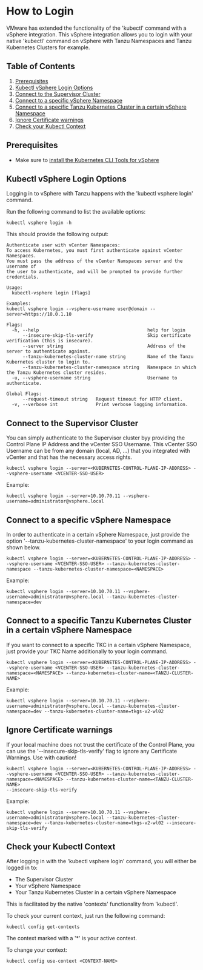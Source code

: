 # How to Login

VMware has extended the functionality of the 'kubectl' command with a vSphere integration. This vSphere integration allows you to login with your native 'kubectl' command on vSphere with Tanzu Namespaces and Tanzu Kubernetes Clusters for example. 

## Table of Contents

1. [Prerequisites](#prerequisites)
2. [Kubectl vSphere Login Options](#kubectl-vsphere-login-options)
3. [Connect to the Supervisor Cluster](#connect-to-the-supervisor-cluster)
4. [Connect to a specific vSphere Namespace](#connect-to-a-specific-vsphere-namespace)
5. [Connect to a specific Tanzu Kubernetes Cluster in a certain vSphere Namespace](#connect-to-a-specific-tanzu-kubernetes-cluster-in-a-certain-vsphere-namespace)
6. [Ignore Certificate warnings](#ignore-certificate-warnings)
7. [Check your Kubectl Context](#check-your-kubectl-context)

## Prerequisites

* Make sure to [install the Kubernetes CLI Tools for vSphere](Install-Kubernetes-CLI-Tools-for-vSphere.md)

## Kubectl vSphere Login Options

Logging in to vSphere with Tanzu happens with the 'kubectl vsphere login' command. 

Run the following command to list the available options:

```
kubectl vsphere login -h
```

This should provide the following output:

```
Authenticate user with vCenter Namespaces:
To access Kubernetes, you must first authenticate against vCenter Namespaces.
You must pass the address of the vCenter Namspaces server and the username of
the user to authenticate, and will be prompted to provide further credentials.

Usage:
  kubectl-vsphere login [flags]

Examples:
kubectl vsphere login --vsphere-username user@domain --server=https://10.0.1.10

Flags:
  -h, --help                                        help for login
      --insecure-skip-tls-verify                    Skip certificate verification (this is insecure).
      --server string                               Address of the server to authenticate against.
      --tanzu-kubernetes-cluster-name string        Name of the Tanzu Kubernetes cluster to login to.
      --tanzu-kubernetes-cluster-namespace string   Namespace in which the Tanzu Kubernetes cluster resides.
  -u, --vsphere-username string                     Username to authenticate.

Global Flags:
      --request-timeout string   Request timeout for HTTP client.
  -v, --verbose int              Print verbose logging information.

```

## Connect to the Supervisor Cluster

You can simply authenticate to the Supervisor cluster byy providing the Control Plane IP Address and the vCenter SSO Username. This vCenter SSO Username can be from any domain (local, AD, ...) that you integrated with vCenter and that has the necessary access rights. 

```
kubectl vsphere login --server=<KUBERNETES-CONTROL-PLANE-IP-ADDRESS> --vsphere-username <VCENTER-SSO-USER>
```

Example:
```
kubectl vsphere login --server=10.10.70.11 --vsphere-username=administrator@vsphere.local
```

## Connect to a specific vSphere Namespace

In order to authenticate in a certain vSphere Namespace, just provide the option '--tanzu-kubernetes-cluster-namespace' to your login command as shown below. 

```
kubectl vsphere login --server=<KUBERNETES-CONTROL-PLANE-IP-ADDRESS> --vsphere-username <VCENTER-SSO-USER> --tanzu-kubernetes-cluster-namespace --tanzu-kubernetes-cluster-namespace=<NAMESPACE>
```

Example:
```
kubectl vsphere login --server=10.10.70.11 --vsphere-username=administrator@vsphere.local --tanzu-kubernetes-cluster-namespace=dev
```

## Connect to a specific Tanzu Kubernetes Cluster in a certain vSphere Namespace

If you want to connect to a specific TKC in a certain vSphere Namespace, just provide your TKC Name additionally to your login command. 

```
kubectl vsphere login --server=<KUBERNETES-CONTROL-PLANE-IP-ADDRESS> --vsphere-username <VCENTER-SSO-USER> --tanzu-kubernetes-cluster-namespace=<NAMESPACE> --tanzu-kubernetes-cluster-name=<TANZU-CLUSTER-NAME>
```

Example:
```
kubectl vsphere login --server=10.10.70.11 --vsphere-username=administrator@vsphere.local --tanzu-kubernetes-cluster-namespace=dev --tanzu-kubernetes-cluster-name=tkgs-v2-wl02
```

## Ignore Certificate warnings

If your local machine does not trust the certificate of the Control Plane, you can use the '--insecure-skip-tls-verify' flag to ignore any Certificate Warnings. Use with caution!

```
kubectl vsphere login --server=<KUBERNETES-CONTROL-PLANE-IP-ADDRESS> --vsphere-username <VCENTER-SSO-USER> --tanzu-kubernetes-cluster-namespace=<NAMESPACE> --tanzu-kubernetes-cluster-name=<TANZU-CLUSTER-NAME> 
--insecure-skip-tls-verify 
```

Example:
```
kubectl vsphere login --server=10.10.70.11 --vsphere-username=administrator@vsphere.local --tanzu-kubernetes-cluster-namespace=dev --tanzu-kubernetes-cluster-name=tkgs-v2-wl02 --insecure-skip-tls-verify
```

## Check your Kubectl Context

After logging in with the 'kubectl vsphere login' command, you will either be logged in to:
* The Supervisor Cluster
* Your vSphere Namespace
* Your Tanzu Kubernetes Cluster in a certain vSphere Namespace

This is facilitated by the native 'contexts' functionality from 'kubectl'. 

To check your current context, just run the following command:

````
kubectl config get-contexts
````

The context marked with a '*' is your active context. 

To change your context:
````
kubectl config use-context <CONTEXT-NAME>
````
